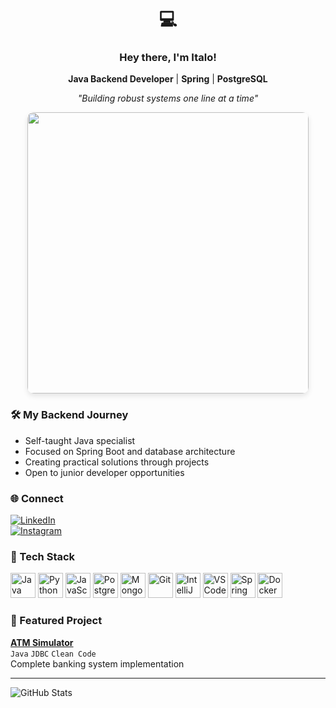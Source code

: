 <div align="center">
  
# 💻

### Hey there, I'm Italo!  
**Java Backend Developer** | **Spring** | **PostgreSQL**  

_"Building robust systems one line at a time"_  

<img src="https://github.com/user-attachments/assets/b1af1fc6-a2b8-460c-ba66-3f0ecf86f525" width="450px" style="border-radius: 10px; box-shadow: 0 4px 8px rgba(0,0,0,0.1);">

</div>

### 🛠️ My Backend Journey  
- Self-taught Java specialist  
- Focused on Spring Boot and database architecture  
- Creating practical solutions through projects  
- Open to junior developer opportunities  

### 🌐 Connect  
[![LinkedIn](https://img.shields.io/badge/LinkedIn-0077B5?style=for-the-badge&logo=linkedin)](https://linkedin.com/in/eaeitalo)  
[![Instagram](https://img.shields.io/badge/Instagram-E4405F?style=for-the-badge&logo=instagram)](https://instagram.com/eaeitalo)  

### 🧰 Tech Stack
<div align="left">
  <!-- Languages -->
  <img src="https://cdn.jsdelivr.net/gh/devicons/devicon/icons/java/java-original.svg" alt="Java" width="40" height="40"/>
  <img src="https://cdn.jsdelivr.net/gh/devicons/devicon/icons/python/python-original.svg" alt="Python" width="40" height="40"/>
  <img src="https://cdn.jsdelivr.net/gh/devicons/devicon/icons/javascript/javascript-original.svg" alt="JavaScript" width="40" height="40"/>
  
  <!-- Databases -->
  <img src="https://cdn.jsdelivr.net/gh/devicons/devicon/icons/postgresql/postgresql-original.svg" alt="PostgreSQL" width="40" height="40"/>
  <img src="https://cdn.jsdelivr.net/gh/devicons/devicon/icons/mongodb/mongodb-original.svg" alt="MongoDB" width="40" height="40"/>
  
  <!-- Tools -->
  <img src="https://cdn.jsdelivr.net/gh/devicons/devicon/icons/git/git-original.svg" alt="Git" width="40" height="40"/>
  <img src="https://cdn.jsdelivr.net/gh/devicons/devicon/icons/intellij/intellij-original.svg" alt="IntelliJ" width="40" height="40"/>
  <img src="https://cdn.jsdelivr.net/gh/devicons/devicon/icons/vscode/vscode-original.svg" alt="VSCode" width="40" height="40"/>
  <img src="https://cdn.jsdelivr.net/gh/devicons/devicon/icons/spring/spring-original.svg" alt="Spring" width="40" height="40"/>
  <img src="https://cdn.jsdelivr.net/gh/devicons/devicon/icons/docker/docker-original.svg" alt="Docker" width="40" height="40"/>
</div>

### 🚀 Featured Project  
[**ATM Simulator**](https://github.com/eaeitalo/ATM-Simulator)  
`Java` `JDBC` `Clean Code`  
Complete banking system implementation  

---

![GitHub Stats](https://github-readme-stats.vercel.app/api?username=eaeitalo&show_icons=true&theme=dark)
